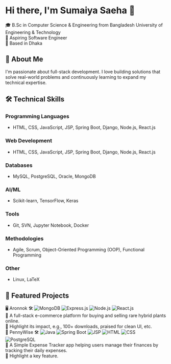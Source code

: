 # Hi there, I'm Sumaiya Saeha 👋
🎓 B.Sc in Computer Science & Engineering from Bangladesh University of Engineering & Technology<br>
💼 Aspiring Software Engineer<br>
📍 Based in Dhaka

## 🚀 About Me<br>
I'm passionate about full-stack development. I love building solutions that solve real-world problems and continuously learning to expand my technical expertise.

## 🛠️ Technical Skills

### **Programming Languages**<br>
- HTML, CSS, JavaScript, JSP, Spring Boot, Django, Node.js, React.js

### **Web Development**<br>
- HTML, CSS, JavaScript, JSP, Spring Boot, Django, Node.js, React.js

### **Databases**<br>
- MySQL, PostgreSQL, Oracle, MongoDB

### **AI/ML**<br>
- Scikit-learn, TensorFlow, Keras

### **Tools**<br>
- Git, SVN, Jupyter Notebook, Docker

### **Methodologies**<br>
- Agile, Scrum, Object-Oriented Programming (OOP), Functional Programming

### **Other**<br>
- Linux, LaTeX

## **📂 Featured Projects**
🖥️ Aronnok
🛠️ ![MongoDB](https://img.shields.io/badge/MongoDB-000000?style=for-the-badge&logo=mongodb&logoColor=white) ![Express.js](https://img.shields.io/badge/Express.js-000000?style=for-the-badge&logo=express.js&logoColor=white) ![Node.js](https://img.shields.io/badge/Node.js-000000?style=for-the-badge&logo=node.js&logoColor=white)
![React.js](https://img.shields.io/badge/React-000000?style=for-the-badge&logo=react&logoColor=white)<br>
🔹 A full-stack e-commerce platform for buying and selling rare hybrid plants online.<br>
🌟 Highlight its impact, e.g., 100+ downloads, praised for clean UI, etc.<br>
📱 PennyWise
🛠️ ![Java](https://img.shields.io/badge/Java-000000?style=for-the-badge&logo=java&logoColor=white) ![Spring Boot](https://img.shields.io/badge/Spring_Boot-000000?style=for-the-badge&logo=spring&logoColor=white) ![JSP](https://img.shields.io/badge/JSP-000000?style=for-the-badge) ![HTML](https://img.shields.io/badge/HTML-000000?style=for-the-badge&logo=html5&logoColor=white)
![CSS](https://img.shields.io/badge/CSS-000000?style=for-the-badge&logo=css3&logoColor=white) ![PostgreSQL](https://img.shields.io/badge/PostgreSQL-000000?style=for-the-badge&logo=postgresql&logoColor=white)<br>
🔹 A Simple Expense Tracker app helping users manage their finances by tracking their daily expenses.<br>
🌟 Highlight a key feature.<br>
